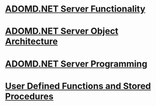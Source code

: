 # [ADOMD.NET Server Functionality](adomd-net-server-functionality.md)
# [ADOMD.NET Server Object Architecture](adomd-net-server-object-architecture.md)
# [ADOMD.NET Server Programming](adomd-net-server-programming.md)
# [User Defined Functions and Stored Procedures](user-defined-functions-and-stored-procedures.md)
